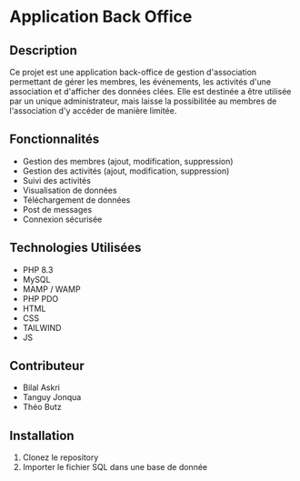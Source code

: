 # Application Back Office

## Description
Ce projet est une application back-office de gestion d'association permettant de gérer les membres, les événements, les activités d'une association et d'afficher des données clées.
Elle est destinée a être utilisée par un unique administrateur, mais laisse la possibilitée au membres de l'association d'y accéder de manière limitée.

## Fonctionnalités
- Gestion des membres (ajout, modification, suppression)
- Gestion des activités (ajout, modification, suppression)
- Suivi des activités
- Visualisation de données
- Téléchargement de données
- Post de messages
- Connexion sécurisée

## Technologies Utilisées
- PHP 8.3
- MySQL
- MAMP / WAMP
- PHP PDO
- HTML
- CSS
- TAILWIND
- JS

## Contributeur
- Bilal Askri
- Tanguy Jonqua
- Théo Butz

## Installation
1. Clonez le repository
2. Importer le fichier SQL dans une base de donnée
